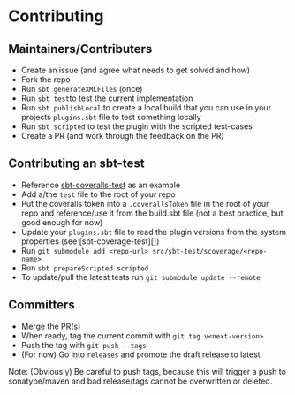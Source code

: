# Contributing

## Maintainers/Contributers

* Create an issue (and agree what needs to get solved and how)
* Fork the repo
* Run `sbt generateXMLFiles` (once)
* Run `sbt test`to test the current implementation
* Run `sbt publishLocal` to create a local build that you can use in
  your projects `plugins.sbt` file to test something locally
* Run `sbt scripted` to test the plugin with the scripted test-cases
* Create a PR (and work through the feedback on the PR)

## Contributing an sbt-test

* Reference [sbt-coveralls-test][] as an example
* Add a/the `test` file to the root of your repo
* Put the coveralls token into a `.coverallsToken` file in the root of
  your repo and reference/use it from the build.sbt file (not a best
  practice, but good enough for now)
* Update your `plugins.sbt` file to read the plugin versions from
  the system properties (see [sbt-coverage-test][])
* Run `git submodule add <repo-url> src/sbt-test/scoverage/<repo-name>`
* Run `sbt prepareScripted scripted`
* To update/pull the latest tests run `git submodule update --remote`

## Committers

* Merge the PR(s)
* When ready, tag the current commit with `git tag v<next-version>`
* Push the tag with `git push --tags`
* (For now) Go into `releases` and promote the draft release to latest

Note: (Obviously) Be careful to push tags, because this will trigger
a push to sonatype/maven and bad release/tags cannot be overwritten or
deleted.

[sbt-coveralls-test]: https://github.com/rolandtritsch/sbt-coveralls-test
